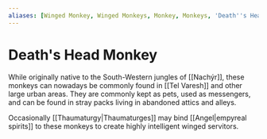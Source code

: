 ```yaml
---
aliases: [Winged Monkey, Winged Monkeys, Monkey, Monkeys, 'Death''s Head Monkeys']
---
```

# Death's Head Monkey
While originally native to the South-Western jungles of [[Nachýr]], these monkeys can nowadays be commonly found in [[Tel Varesh]] and other large urban areas. They are commonly kept as pets, used as messengers, and can be found in stray packs living in abandoned attics and alleys.

Occasionally [[Thaumaturgy|Thaumaturges]] may bind [[Angel|empyreal spirits]] to these monkeys to create highly intelligent winged servitors.

